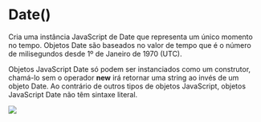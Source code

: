 # Date()

Cria uma instância JavaScript de Date que representa um único momento no tempo. Objetos Date são baseados no valor de tempo que é o número de milisegundos desde 1º de Janeiro de 1970 (UTC).

Objetos JavaScript Date só podem ser instanciados como um construtor, chamá-lo sem o operador **new** irá retornar uma string ao invés de um objeto Date. Ao contrário de outros tipos de objetos JavaScript, objetos JavaScript Date não têm sintaxe literal.


![](https://github.com/leandrobeandrade/javascript-references/blob/master/date/date.png)